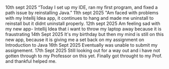 10th sept 2025 “Today I set up my IDE, ran my first program, and fixed a path issue by reinstalling Java.” 11th sept 2025 "Am faced with problems with my Intellij Idea app, it continues to hang and made me uninstall to reinstall but it didnt uninstall properly. 12th sept 2025 Am feeling sad with my new app- Intellij Idea that i want to throw my laptop away because it is fraustrating 14th Sept 2025 It's my birthday but then my mind is still on this new app, because it is giving me a set back on my assignment on Introduction to Java 16th Sept 2025 Eventually was unable to submit my assignement. 17th Sept 2025 Still looking out for a way out and i have not gotten through to my Professor on this yet.
Finally got throught to my Prof. and thankful helped me.
